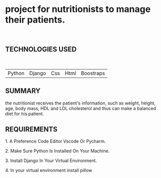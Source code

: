 <h1>project for nutritionists to manage their patients.</h1> <br>

<h2>TECHNOLOGIES USED</H2> <br>
<table>
    <td>Python</td>
    <td>Django</td>
    <td>Css</td>
    <td>Html</td>
    <td>Boostraps</td>
</table>

<h2>SUMMARY</h2>
<p>
the nutritionist receives the patient's information, such as weight, height, age, body mass, HDL and LDL cholesterol and thus can make a balanced diet for his patient.</p>

<h2>REQUIREMENTS</h2>
<p>1. A Preference Code Editor Vscode Or Pycharm.</p>
<p>2. Make Sure Python Is Installed On Your Machine.</p>
<p>3. Install Django In Your Virtual Environment.</p>
<P>4. In your virtual environment install pillow<p>
